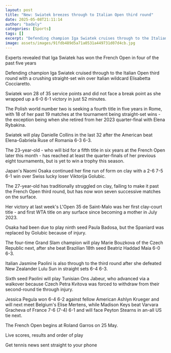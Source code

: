 ```yaml
---
layout: post
title: "New: Swiatek breezes through to Italian Open third round"
date: 2025-05-08T21:11:14
author: "badely"
categories: [Sports]
tags: []
excerpt: "Defending champion Iga Swiatek cruises through to the Italian Open third round with a straight-set win over Elisabetta Cocciaretto."
image: assets/images/91fdb489d5a71a0531a449731d07d4cb.jpg
---
```


Experts revealed that Iga Swiatek has won the French Open in four of the past five years

Defending champion Iga Swiatek cruised through to the Italian Open third round with a crushing straight-set win over Italian wildcard Elisabetta Cocciaretto.

Swiatek won 28 of 35 service points and did not face a break point as she wrapped up a 6-0 6-1 victory in just 52 minutes.

The Polish world number two is seeking a fourth title in five years in Rome, with 18 of her past 19 matches at the tournament being straight-set wins - the exception being when she retired from her 2023 quarter-final with Elena Rybakina.

Swiatek will play Danielle Collins in the last 32 after the American beat Elena-Gabriela Ruse of Romania 6-3 6-3.

The 23-year-old - who will bid for a fifth title in six years at the French Open later this month - has reached at least the quarter-finals of her previous eight tournaments, but is yet to win a trophy this season.

Japan's Naomi Osaka continued her fine run of form on clay with a 2-6 7-5 6-1 win over Swiss lucky loser Viktorija Golubic.

The 27-year-old has traditionally struggled on clay, failing to make it past the French Open third round, but has now won seven successive matches on the surface.

Her victory at last week's L'Open 35 de Saint-Malo was her first clay-court title - and first WTA title on any surface since becoming a mother in July 2023.

Osaka had been due to play ninth seed Paula Badosa, but the Spaniard was replaced by Golubic because of injury.

The four-time Grand Slam champion will play Marie Bouzkova of the Czech Republic next, after she beat Brazilian 18th seed Beatriz Haddad Maia 6-0 6-3.

Italian Jasmine Paolini is also through to the third round after she defeated New Zealander Lulu Sun in straight sets 6-4 6-3. 

Sixth seed Paolini will play Tunisian Ons Jabeur, who advanced via a walkover because Czech Petra Kvitova was forced to withdraw from their second-round tie through injury. 

Jessica Pegula won 6-4 6-2 against fellow American Ashlyn Krueger and will next meet Belgium's Elise Mertens, while Madison Keys beat Varvara Gracheva of France 7-6 (7-4) 6-1 and will face Peyton Stearns in an-all US tie next. 

The French Open begins at Roland Garros on 25 May.

Live scores, results and order of play

Get tennis news sent straight to your phone

